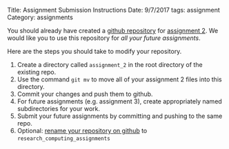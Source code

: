 Title: Assignment Submission Instructions
Date: 9/7/2017
tags: assignment
Category: assignments

You should already have created a
[github repository]({filename}/content/Software/install_git.md) for
[assignment 2]({filename}Assignment_2.md).
We would like you to use this repository for _all your future assignments_.

Here are the steps you should take to modify your repository.

1. Create a directory called `assignment_2` in the root directory of the existing repo.
1. Use the command `git mv` to move all of your assignment 2 files into this directory.
1. Commit your changes and push them to github.
1. For future assignments (e.g. assignment 3), create appropriately named
subdirectories for your work.
1. Submit your future assignments by committing and pushing to the same repo.
1. Optional: [rename your repository on github](https://help.github.com/articles/renaming-a-repository/) to
`research_computing_assignments`
